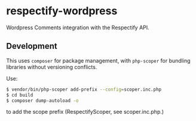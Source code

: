 # respectify-wordpress

Wordpress Comments integration with the Respectify API.

## Development

This uses `composer` for package management, with `php-scoper` for bundling libraries without versioning conflicts.

Use:
```bash
$ vendor/bin/php-scoper add-prefix --config=scoper.inc.php
$ cd build
$ composer dump-autoload -o
```
to add the scope prefix (RespectifyScoper, see scoper.inc.php.)
